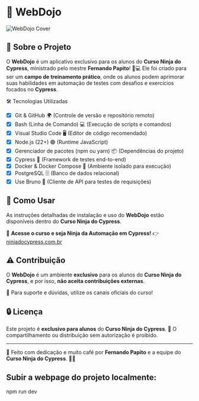 # 🥋 WebDojo

![WebDojo Cover](.github/cover.png)

## 🚀 Sobre o Projeto

O **WebDojo** é um aplicativo exclusivo para os alunos do **Curso Ninja do Cypress**, ministrado pelo mestre **Fernando Papito**! 🥷💻 Ele foi criado para ser um **campo de treinamento prático**, onde os alunos podem aprimorar suas habilidades em automação de testes com desafios e exercícios focados no **Cypress**.

🛠️ Tecnologias Utilizadas

- [x] Git & GitHub 🌍 (Controle de versão e repositório remoto)
- [x] Bash (Linha de Comando) 💻 (Execução de scripts e comandos)
- [x] Visual Studio Code 🖥️ (Editor de código recomendado)
- [x] Node.js (22+) 🟢 (Runtime JavaScript)
- [x] Gerenciador de pacotes (npm ou yarn) 📦 (Dependências do projeto)
- [x] Cypress 🧪 (Framework de testes end-to-end)
- [x] Docker & Docker Compose 🐳 (Ambiente isolado para execução)
- [x] PostgreSQL 🗄 (Banco de dados relacional)
- [x] Use Bruno 🔌 (Cliente de API para testes de requisições)

## 📖 Como Usar

As instruções detalhadas de instalação e uso do **WebDojo** estão disponíveis dentro do **Curso Ninja do Cypress**.

🔗 **Acesse o curso e seja Ninja da Automação em Cypress!** 👉 [ninjadocypress.com.br](https://ninjadocypress.com.br)

## ⚠️ Contribuição

O **WebDojo** é um ambiente **exclusivo** para os alunos do **Curso Ninja do Cypress**, e por isso, **não aceita contribuições externas**.

📢 Para suporte e dúvidas, utilize os canais oficiais do curso!

## 🔒 Licença

Este projeto é **exclusivo para alunos** do **Curso Ninja do Cypress**. 🚫 O compartilhamento ou distribuição sem autorização é proibido.

---

💙 Feito com dedicação e muito café por **Fernando Papito** e a equipe do **Curso Ninja do Cypress**. 🚀🔥

## Subir a webpage do projeto localmente:

npm run dev
